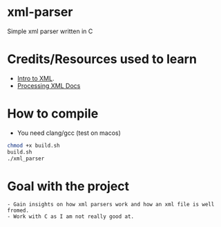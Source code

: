 # xml-parser
Simple xml parser written in C

# Credits/Resources used to learn

- [Intro to XML](https://www.stat.berkeley.edu/~nolan/stat133/Fall05/lectures/introXML.pdf).
- [Processing XML Docs](https://www.cs.sjsu.edu/faculty/pearce/modules/lectures/web/xml/)

# How to compile
- You need clang/gcc (test on macos)
```bash
chmod +x build.sh
build.sh
./xml_parser
```

# Goal with the project
```
- Gain insights on how xml parsers work and how an xml file is well fromed.
- Work with C as I am not really good at.
```
